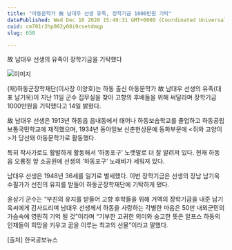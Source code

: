 ```yaml
---
title: "아동문학가 故 남대우 선생 유족, 장학기금 1000만원 기탁"
datePublished: Wed Dec 16 2020 15:49:31 GMT+0000 (Coordinated Universal Time)
cuid: cm701r2hp002y08i9csetdmqp
slug: 658

---
```



故 남대우 선생의 유족이 장학기금을 기탁했다

![이미지](https://cdn.hashnode.com/res/hashnode/image/upload/v1739252027481/d91db405-858b-4398-bcf4-93ef630a4f11.jpeg)

(재)하동군장학재단(이사장 이양호)는 하동 출신 아동문학가 故 남대우 선생의 유족(대표 남기욱)이 지난 11일 군수 집무실을 찾아 고향의 후배들을 위해 써달라며 장학기금 1000만원을 기탁했다고 14일 밝혔다.

故 남대우 선생은 1913년 하동읍 읍내동에서 태어나 하동보습학교를 졸업하고 하동공립보통국민학교에 재직했으며, 1934년 동아일보 신춘현상문예 동화부문에 <쥐와 고양이>가 당선돼 아동문학가로 활동했다.

특히 작사가로도 활발하게 활동해서 ‘하동포구’ 노랫말로 더 잘 알려져 있다. 현재 하동읍 오룡정 앞 소공원에 선생의 ‘하동포구’ 노래비가 세워져 있다.

남대우 선생은 1948년 36세를 일기로 별세했다. 이번 장학기금은 선생의 장남 남기욱 수필가가 선친의 유지를 받들어 하동군장학재단에 기탁하게 됐다.

윤상기 군수는 “부친의 유지를 받들어 고향 후학들을 위해 거액의 장학기금을 내준 남기욱씨에게 감사드리며 남대우 선생께서 하동을 사랑하는 각별한 마음은 50만 내외군민의 가슴속에 영원히 기억 될 것”이라며 “기부한 고귀한 의미와 숭고한 뜻은 알프스 하동의 인재들이 희망을 키우고 꿈을 이루는 최고의 선물”이라고 말했다.

[출처] 한국공보뉴스
